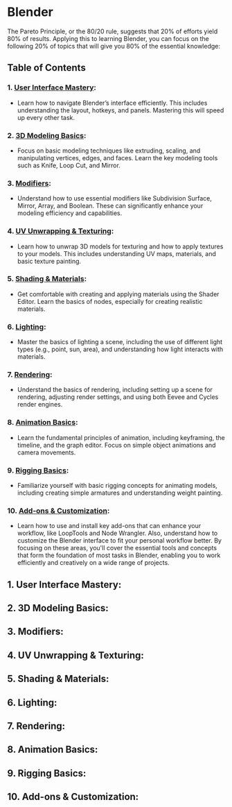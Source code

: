 # Blender

The Pareto Principle, or the 80/20 rule, suggests that 20% of efforts yield 80% of results. Applying this to learning Blender, you can focus on the following 20% of topics that will give you 80% of the essential knowledge:

## Table of Contents

### 1. [User Interface Mastery](#1-user-interface-mastery-1):

* Learn how to navigate Blender’s interface efficiently. This includes understanding the layout, hotkeys, and panels. Mastering this will speed up every other task.

### 2. [3D Modeling Basics](#2-3d-modeling-basics-1):
* Focus on basic modeling techniques like extruding, scaling, and manipulating vertices, edges, and faces. Learn the key modeling tools such as Knife, Loop Cut, and Mirror.

### 3. [Modifiers](#3-modifiers-1):
* Understand how to use essential modifiers like Subdivision Surface, Mirror, Array, and Boolean. These can significantly enhance your modeling efficiency and capabilities.

### 4. [UV Unwrapping & Texturing](#4-uv-unwrapping--texturing-1):
* Learn how to unwrap 3D models for texturing and how to apply textures to your models. This includes understanding UV maps, materials, and basic texture painting.

### 5. [Shading & Materials](#5-shading--materials-1):
* Get comfortable with creating and applying materials using the Shader Editor. Learn the basics of nodes, especially for creating realistic materials.

### 6. [Lighting](#6-lighting-1):
* Master the basics of lighting a scene, including the use of different light types (e.g., point, sun, area), and understanding how light interacts with materials.

### 7. [Rendering](#7-rendering-1):
* Understand the basics of rendering, including setting up a scene for rendering, adjusting render settings, and using both Eevee and Cycles render engines.
   
### 8. [Animation Basics](#8-animation-basics-1):
* Learn the fundamental principles of animation, including keyframing, the timeline, and the graph editor. Focus on simple object animations and camera movements.

### 9. [Rigging Basics](#9-rigging-basics-1):
* Familiarize yourself with basic rigging concepts for animating models, including creating simple armatures and understanding weight painting.

### 10. [Add-ons & Customization](#10-add-ons--customization-1):
* Learn how to use and install key add-ons that can enhance your workflow, like LoopTools and Node Wrangler. Also, understand how to customize the Blender interface to fit your personal workflow better.
By focusing on these areas, you'll cover the essential tools and concepts that form the foundation of most tasks in Blender, enabling you to work efficiently and creatively on a wide range of projects.


## 1. User Interface Mastery:

## 2. 3D Modeling Basics:

## 3. Modifiers:

## 4. UV Unwrapping & Texturing:

## 5. Shading & Materials:

## 6. Lighting:

## 7. Rendering:

## 8. Animation Basics:

## 9. Rigging Basics:

## 10. Add-ons & Customization:
